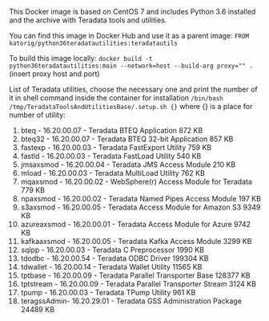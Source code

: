 This Docker image is based on CentOS 7 and includes Python 3.6 installed and 
the archive with Teradata tools and utilities. 

You can find this image in Docker Hub and use it as a parent image: 
`FROM katorig/python36teradatautilities:teradatautils`

To build this image locally:
`docker build -t python36teradatautilities:main --network=host --build-arg proxy="" .` (insert proxy host and port)


List of Teradata utilities, choose the necessary one and print the number of it in shell command inside the container 
for installation `/bin/bash /tmp/TeradataToolsAndUtilitiesBase/.setup.sh {}` where {} is a place for number of utility:
 
 1. bteq        - 16.20.00.07 - Teradata BTEQ Application                  872 KB
 2. bteq32      - 16.20.00.07 - Teradata BTEQ 32-bit Application           857 KB
 3. fastexp     - 16.20.00.03 - Teradata FastExport Utility                759 KB
 4. fastld      - 16.20.00.03 - Teradata FastLoad Utility                  540 KB
 5. jmsaxsmod   - 16.20.00.04 - Teradata JMS Access Module                 210 KB
 6. mload       - 16.20.00.03 - Teradata MultiLoad Utility                 762 KB
 7. mqaxsmod    - 16.20.00.02 - WebSphere(r) Access Module for Teradata    779 KB
 8. npaxsmod    - 16.20.00.02 - Teradata Named Pipes Access Module         197 KB
 9. s3axsmod    - 16.20.00.05 - Teradata Access Module for Amazon S3      9349 KB
10. azureaxsmod - 16.20.00.01 - Teradata Access Module for Azure          9742 KB
11. kafkaaxsmod - 16.20.00.05 - Teradata Kafka Access Module              3299 KB
12. sqlpp       - 16.20.00.03 - Teradata C Preprocessor                   1990 KB
13. tdodbc      - 16.20.00.54 - Teradata ODBC Driver                    199304 KB
14. tdwallet    - 16.20.00.14 - Teradata Wallet Utility                  11565 KB
15. tptbase     - 16.20.00.09 - Teradata Parallel Transporter Base      128377 KB
16. tptstream   - 16.20.00.09 - Teradata Parallel Transporter Stream      3124 KB
17. tpump       - 16.20.00.03 - Teradata TPump Utility                     961 KB
18. teragssAdmin- 16.20.29.01 - Teradata GSS Administration Package      24489 KB
